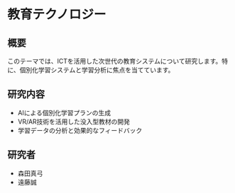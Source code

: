# 教育テクノロジー

## 概要

このテーマでは、ICTを活用した次世代の教育システムについて研究します。特に、個別化学習システムと学習分析に焦点を当てています。

## 研究内容

- AIによる個別化学習プランの生成
- VR/AR技術を活用した没入型教材の開発
- 学習データの分析と効果的なフィードバック

## 研究者

- 森田真弓
- 遠藤誠
